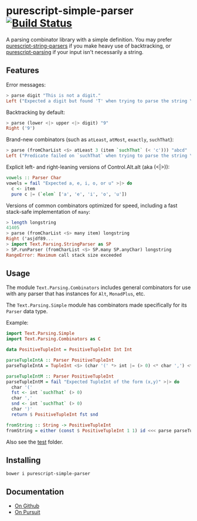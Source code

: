 # purescript-simple-parser [![Build Status](https://travis-ci.org/Thimoteus/purescript-simple-parser.svg?branch=master)](https://travis-ci.org/Thimoteus/purescript-simple-parser)

A parsing combinator library with a simple definition. You may prefer
[purescript-string-parsers](https://github.com/paf31/purescript-string-parsers)
if you make heavy use of backtracking, or
[purescript-parsing](https://github.com/purescript-contrib/purescript-parsing)
if your input isn't necessarily a string.

## Features

Error messages:

```purescript
> parse digit "This is not a digit."
Left ("Expected a digit but found 'T' when trying to parse the string \"This \"...")
```

Backtracking by default:

```purescript
> parse (lower <|> upper <|> digit) "9"
Right ('9')
```

Brand-new combinators (such as `atLeast`, `atMost`, `exactly`, `suchThat`):

```purescript
> parse (fromCharList <$> atLeast 3 (item `suchThat` (< 'c'))) "abcd"
Left ("Predicate failed on `suchThat` when trying to parse the string \"cd\"...")
```

Explicit left- and right-leaning versions of Control.Alt.alt (aka (<|>)):

```purescript
vowels :: Parser Char
vowels = fail "Expected a, e, i, o, or u" >|> do
  c <- item
  pure c |= (`elem` ['a', 'e', 'i', 'o', 'u'])
```

Versions of common combinators optimized for speed,
including a fast stack-safe implementation of `many`:

```purescript
> length longstring
41405
> parse (fromCharList <$> many item) longstring
Right ('asjdf89...
> import Text.Parsing.StringParser as SP
> SP.runParser (fromCharList <$> SP.many SP.anyChar) longstring
RangeError: Maximum call stack size exceeded
```

## Usage

The module `Text.Parsing.Combinators` includes general combinators for use with
any parser that has instances for `Alt`, `MonadPlus`, etc.

The `Text.Parsing.Simple` module has combinators made specifically for its
`Parser` data type.

Example:

```purescript
import Text.Parsing.Simple
import Text.Parsing.Combinators as C

data PositiveTupleInt = PositiveTupleInt Int Int

parseTupleIntA :: Parser PositiveTupleInt
parseTupleIntA = TupleInt <$> (char '(' *> int |= (> 0) <* char ',') <*> (int |= (> 0) <* char ')')

parseTupleIntM :: Parser PositiveTupleInt
parseTupleIntM = fail "Expected TupleInt of the form (x,y)" >|> do
  char '('
  fst <- int `suchThat` (> 0)
  char ','
  snd <- int `suchThat` (> 0)
  char ')'
  return $ PositiveTupleInt fst snd

fromString :: String -> PositiveTupleInt
fromString = either (const $ PositiveTupleInt 1 1) id <<< parse parseTupleIntA
```

Also see the [test](test/) folder.

## Installing

    bower i purescript-simple-parser

## Documentation
- [On Github](docs/Text/Parsing/)
- [On Pursuit](https://pursuit.purescript.org/packages/purescript-simple-parser/)
